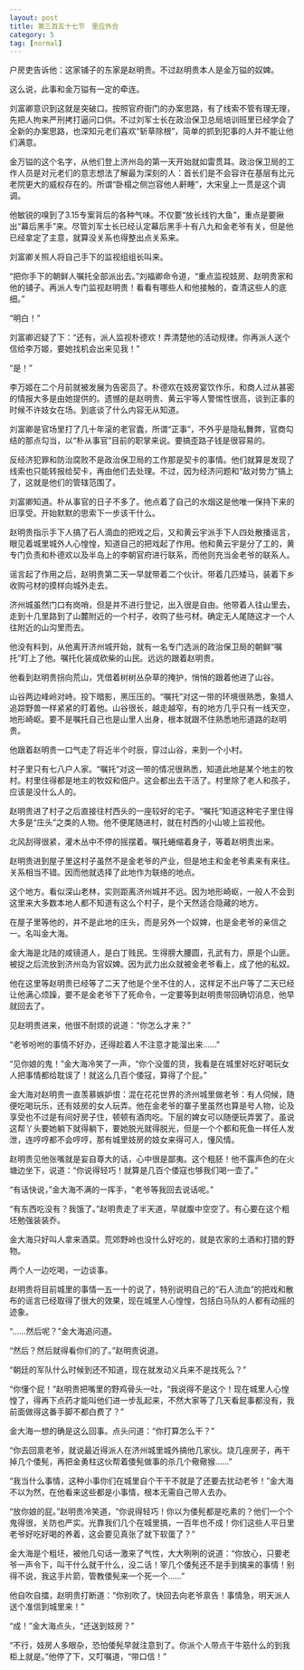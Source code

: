 ```yaml
---
layout: post
title: 第三百五十七节　里应外合
category: 5
tag: [normal]
---
```


户房吏告诉他：这家铺子的东家是赵明贵。不过赵明贵本人是金万镒的奴婢。

这么说，此事和金万镒有一定的牵连。

刘富卿意识到这就是突破口。按照官府衙门的办案思路，有了线索不管有理无理，先把人拘来严刑拷打逼问口供。不过刘军士长在政治保卫总局培训班里已经学会了全新的办案思路，也深知元老们喜欢“斩草除根”，简单的抓到犯事的人并不能让他们满意。

金万镒的这个名字，从他们登上济州岛的第一天开始就如雷贯耳。政治保卫局的工作人员是对元老们的意志想法了解最为深刻的人：首长们是不会容许在基层有比元老院更大的威权存在的。所谓“卧榻之侧岂容他人鼾睡”，大宋皇上一贯是这个调调。

他敏锐的嗅到了3.15专案背后的各种气味。不仅要“放长线钓大鱼”，重点是要揪出“幕后黑手”来。尽管刘军士长已经认定幕后黑手十有八九和金老爷有关，但是他已经拿定了主意，就算没关系也得整出点关系来。

刘富卿关照人将自己手下的监视组组长叫来。

“把你手下的朝鲜人嘱托全部派出去。”刘福卿命令道，“重点监视妓房、赵明贵家和他的铺子。再派人专门监视赵明贵！看看有哪些人和他接触的，查清这些人的底细。”

“明白！”

刘富卿迟疑了下：“还有，派人监视朴德欢！弄清楚他的活动规律。你再派人送个信给李万姬，要她找机会出来见我！”

“是！”

李万姬在二个月前就被发展为告密员了。朴德欢在妓房宴饮作乐，和商人过从甚密的情报大多是由她提供的。遗憾的是赵明贵、黄云宇等人警惕性很高，谈到正事的时候不许妓女在场。到底谈了什么内容无从知道。

刘富卿是官场里打了几十年滚的老官蠹，所谓“正事”，不外乎是隐私舞弊，官商勾结的那点勾当，以“朴从事官”目前的职掌来说。要搞歪路子钱是很容易的。

反经济犯罪和防治腐败不是政治保卫局的工作那是契卡的事情。他们就算是发现了线索也只能转报给契卡，再由他们去处理。不过，因为经济问题和“敌对势力”搞上了，这就是他们的管辖范围了。

刘富卿知道。朴从事官的日子不多了。他点着了自己的水烟这是他唯一保持下来的旧享受。开始默默的思索下一步该干什么。

赵明贵指示手下人搞了石人滴血的把戏之后，又和黄云宇派手下人四处散播谣言，眼见着城里城外人心惶惶，知道自己的把戏起了作用。他和黄云宇是分了工的，黄专门负责和朴德欢以及半岛上的李朝官府进行联系，而他则充当金老爷的联系人。

谣言起了作用之后，赵明贵第二天一早就带着二个伙计。带着几匹矮马，装着下乡收购弓材的摸样向城外走去。

济州城虽然门口有岗哨，但是并不进行登记，出入很是自由。他带着人往山里去，走到十几里路到了山麓附近的一个村子，收购了些弓材。确定无人尾随这才一个人往附近的山沟里而去。

他没有料到，从他离开济州城开始，就有一名专门选派的政治保卫局的朝鲜“嘱托”盯上了他。嘱托化装成砍柴的山民。远远的跟着赵明贵。

他看到赵明贵拐向荒山，凭借着树树丛杂草的掩护，悄悄的跟着他进了山谷。

山谷两边峰岭对峙。投下暗影，黑压压的。“嘱托”对这一带的环境很熟悉，象猎人追踪野兽一样紧紧的盯着他。山谷很长，越走越窄，有的地方几乎只有一线天空，地形崎岖。要不是嘱托自己也是山里人出身，根本就跟不住熟悉地形道路的赵明贵。

他跟着赵明贵一口气走了将近半个时辰，穿过山谷，来到一个小村。

村子里只有七八户人家。“嘱托”对这一带的情况很熟悉，知道此地是某个地主的牧村。村里住得都是地主的牧奴和佃户。这会都出去干活了。村里除了老人和孩子，应该是没什么人的。

赵明贵进了村子之后直接往村西头的一座较好的宅子。“嘱托”知道这种宅子里住得大多是“庄头”之类的人物。他不便尾随进村，就在村西的小山坡上监视他。

北风刮得很紧，灌木丛中不停的摇摆着。嘱托蜷缩着身子，等着赵明贵出来。

赵明贵进到屋子里这村子虽然不是金老爷的产业，但是地主和金老爷素来有来往。关系相当不错。因而他就选择了此地作为联络的地点。

这个地方。看似深山老林，实则距离济州城并不远。因为地形崎岖，一般人不会到这里来大多数本地人都不知道有这么个村子，是个天然适合隐藏的地方。

在屋子里等他的，并不是此地的庄头，而是另外一个奴婢，也是金老爷的亲信之一。名叫金大海。

金大海是北陆的咸镜道人，是白丁贱民。生得膀大腰圆，孔武有力，原是个山匪。被捉之后流放到济州岛为官奴婢。因为武力出众就被金老爷看上，成了他的私奴。

他在这里等赵明贵已经等了二天了他是个坐不住的人，这样足不出户等了二天已经让他满心烦躁，要不是金老爷下了死命令，一定要等到赵明贵带回确切消息，他早就回去了。

见赵明贵进来，他很不耐烦的说道：“你怎么才来？”

“老爷吩咐的事情不好办，还得趁着人不注意才能溜出来……”

“见你娘的鬼！”金大海冷笑了一声，“你个没蛋的货，我看是在城里好吃好喝玩女人把事情都给耽误了！就这么几百个倭寇，算得了个屁。”

金大海对赵明贵一直羡慕嫉妒恨：混在花花世界的济州城里做老爷：有人伺候，随便吃喝玩乐，还有妓房的女人玩弄。他在金老爷的寨子里虽然也算是号人物，论及享受也不过是有间好房子住，顿顿有酒肉吃。下层的婢女可以随便玩弄罢了。虽说这帮丫头要她躺下就得躺下，要她脱光就得脱光，但是一个个都和死鱼一样任人发泄，连哼哼都不会哼哼，那有城里妓房的妓女来得可人，懂风情。

赵明贵见他张嘴就是妄自尊大的话，心中很是鄙夷。这个粗胚！他不露声色的在火塘边坐下，说道：“你说得轻巧！就算是几百个倭寇也够我们喝一壶了。”

“有话快说，”金大海不满的一挥手，“老爷等我回去说话呢。”

“有东西吃没有？我饿了。”赵明贵走了半天道，早就腹中空空了。有心要在这个粗坯勉强装装乔。

金大海只好叫人拿来酒菜。荒郊野岭也没什么好吃的，就是农家的土酒和打猎的野物。

两个人一边吃喝，一边谈事。

赵明贵将目前城里的事情一五一十的说了，特别说明自己的“石人流血”的把戏和散布的谣言已经取得了很大的效果，现在城里人心惶惶，包括白马队的人都有动摇的迹象。

“……然后呢？”金大海追问道。

“然后？然后就得看你们的了。”赵明贵说道。

“朝廷的军队什么时候到还不知道，现在就发动义兵来不是找死么？”

“你懂个屁！”赵明贵把嘴里的野鸡骨头一吐，“我说得不是这个！现在城里人心惶惶了，得再下点药才能叫他们进一步乱起来，不然大家等了几天看屁事都没有，我前面做得这番手脚不都白费了？”

金大海一想的确是这么回事。点头问道：“你打算怎么干？”

“你去回禀老爷，就说最近得派人在济州城里城外搞他几家伙。烧几座房子，再干掉几个倭髡，再把金勇柱这伙帮着倭髡做事的杀几个儆儆猴……”

“我当什么事情，这种小事你们在城里自个干干不就是了还要去扰动老爷！”金大海不以为然，在他看来这些都是小事情，根本无需自己带人去办。

“放你娘的屁。”赵明贵冷笑道，“你说得轻巧！你以为倭髡都是吃素的？他们一个个鬼得很，关防也严实。光靠我们几个在城里搞，一百年也不成！你们这些人平日里老爷好吃好喝的养着，这会要见真张了就下软蛋了？”

金大海是个粗坯，被他几句话一激来了气性，大大咧咧的说道：“你放心，只要老爷一声令下，叫干什么就干什么，没二话！宰几个倭髡还不是手到擒来的事情！别得不说，我这手片箭，管教倭髡来一个死一个……”

他自吹自擂，赵明贵打断道：“你别吹了。快回去向老爷禀告！事情急，明天派人送个准信到城里来！”

“成！”金大海点头，“还送到妓房？”

“不行，妓房人多眼杂，恐怕倭髡早就注意到了。你派个人带点干牛筋什么的到我柜上就是。”他停了下，又叮嘱道，“带口信！”